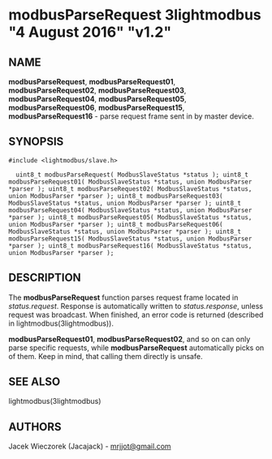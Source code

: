 # modbusParseRequest 3lightmodbus "4 August 2016" "v1.2"

## NAME
**modbusParseRequest**, **modbusParseRequest01**, **modbusParseRequest02**, **modbusParseRequest03**, **modbusParseRequest04**, **modbusParseRequest05**, **modbusParseRequest06**, **modbusParseRequest15**, **modbusParseRequest16** - parse request frame sent in by master device.

## SYNOPSIS
`#include <lightmodbus/slave.h>`

`  
	uint8_t modbusParseRequest( ModbusSlaveStatus *status );
	uint8_t modbusParseRequest01( ModbusSlaveStatus *status, union ModbusParser *parser );
	uint8_t modbusParseRequest02( ModbusSlaveStatus *status, union ModbusParser *parser );
	uint8_t modbusParseRequest03( ModbusSlaveStatus *status, union ModbusParser *parser );
	uint8_t modbusParseRequest04( ModbusSlaveStatus *status, union ModbusParser *parser );
	uint8_t modbusParseRequest05( ModbusSlaveStatus *status, union ModbusParser *parser );
	uint8_t modbusParseRequest06( ModbusSlaveStatus *status, union ModbusParser *parser );
	uint8_t modbusParseRequest15( ModbusSlaveStatus *status, union ModbusParser *parser );
	uint8_t modbusParseRequest16( ModbusSlaveStatus *status, union ModbusParser *parser );
`

## DESCRIPTION
The **modbusParseRequest** function parses request frame located in *status.request*. Response is automatically written to *status.response*, unless request
was broadcast.
When finished, an error code is returned (described in lightmodbus(3lightmodbus)).

**modbusParseRequest01**, **modbusParseRequest02**, and so on can only parse specific requests, while **modbusParseRequest** automatically picks on of them. Keep in mind, that calling them directly is unsafe.

## SEE ALSO
lightmodbus(3lightmodbus)

## AUTHORS
Jacek Wieczorek (Jacajack) - mrjjot@gmail.com
